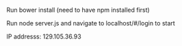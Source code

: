 Run bower install (need to have npm installed first)

Run node server.js and navigate to localhost/#/login to start

IP addresss: 129.105.36.93